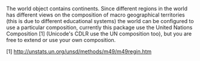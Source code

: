 The world object contains continents. Since different regions in the world has different views on the composition of macro geographical territories (this is due to different educational systems) the world can be configured to use a particular composition, currently this package use the United Nations Composition [1] (Unicode's CDLR use the UN composition too), but you are free to extend or use your own composition.

[1] http://unstats.un.org/unsd/methods/m49/m49regin.htm